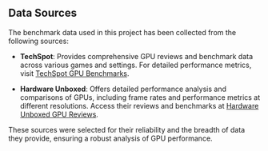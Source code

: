 ## Data Sources
The benchmark data used in this project has been collected from the following sources:

- **TechSpot**: Provides comprehensive GPU reviews and benchmark data across various games and settings. For detailed performance metrics, visit [TechSpot GPU Benchmarks]([https://www.techspot.com/review/2264-best-graphics-cards/](https://www.techspot.com/features/gaming-benchmarks/)).
  
- **Hardware Unboxed**: Offers detailed performance analysis and comparisons of GPUs, including frame rates and performance metrics at different resolutions. Access their reviews and benchmarks at [Hardware Unboxed GPU Reviews](https://www.hardwareunboxed.com/category/reviews/graphics-cards/).

These sources were selected for their reliability and the breadth of data they provide, ensuring a robust analysis of GPU performance.
